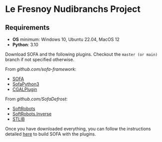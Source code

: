 # Le Fresnoy Nudibranchs Project

## Requirements

- **OS** minimum: Windows 10, Ubuntu 22.04, MacOS 12
- **Python**: 3.10 

Download SOFA and the following plugins. Checkout the `master (or main)` branch if not specified otherwise. 

From _github.com/sofa-framework_:
- [SOFA](https://github.com/sofa-framework/sofa) 
- [SofaPython3](https://github.com/sofa-framework/SofaPython3) 
- [CGALPlugin](https://github.com/sofa-framework/CGALPlugin)
  
From _github.com/SofaDefrost_:
- [SoftRobots](https://github.com/SofaDefrost/SoftRobots) 
- [SoftRobots.Inverse](https://github.com/SofaDefrost/SoftRobots.Inverse)
- [STLIB](https://github.com/SofaDefrost/STLIB) 
 
Once you have downloaded everything, you can follow the instructions detailed [here](https://www.sofa-framework.org/download) to build SOFA with the plugins.

